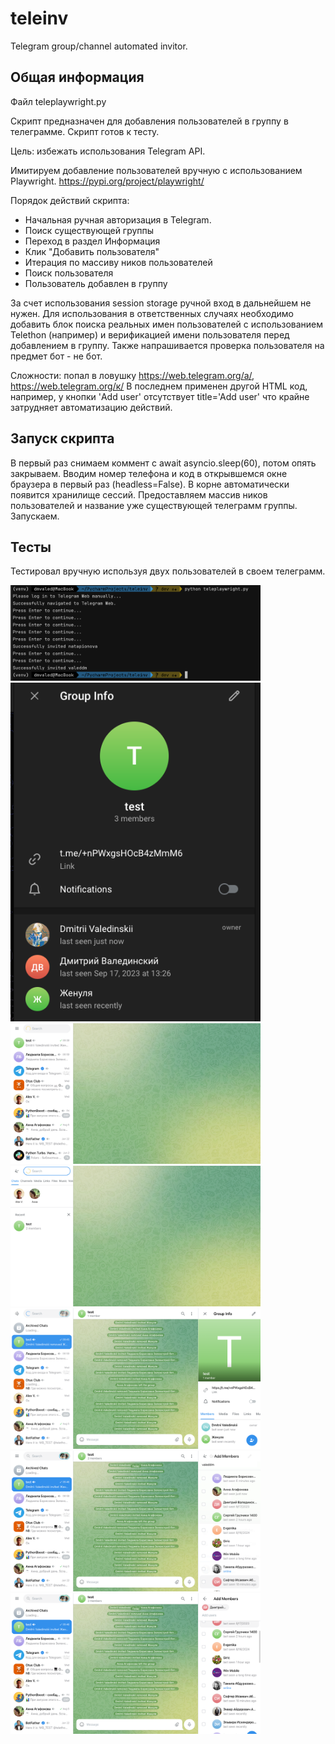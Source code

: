 # teleinv
Telegram group/channel automated invitor.
## Общая информация

Файл teleplaywright.py

Скрипт предназначен для добавления пользователей в группу в телеграмме.
Скрипт готов к тесту.

Цель: избежать использования Telegram API.

Имитируем добавление пользователей вручную с использованием Playwright.
https://pypi.org/project/playwright/

Порядок действий скрипта:
- Начальная ручная авторизация в Telegram.
- Поиск существующей группы
- Переход в раздел Информация
- Клик "Добавить пользователя"
- Итерация по массиву ников пользователей
- Поиск пользователя
- Пользователь добавлен в группу

За счет использования session storage ручной вход в дальнейшем не нужен.
Для использования в ответственных случаях необходимо добавить блок поиска реальных имен пользователей
с использованием Telethon (например) и верификацией имени пользователя перед добавлением в группу.
Также напрашивается проверка пользователя на предмет бот - не бот.

Сложности: попал в ловушку https://web.telegram.org/a/, https://web.telegram.org/к/
В последнем применен другой HTML код, например, у кнопки 'Add user' отсутствует title='Add user'
что крайне затрудняет автоматизацию действий.

## Запуск скрипта

В первый раз снимаем коммент с await asyncio.sleep(60), потом опять закрываем.
Вводим номер телефона и код в открывшемся окне браузера в первый раз (headless=False).
В корне автоматически появится хранилище сессий.
Предоставляем массив ников пользователей и название уже существующей телеграмм группы.
Запускаем.

## Тесты

Тестировал вручную используя двух пользователей в своем телеграмм.






[<img src="images/img_01.png" width="400"/>]()
[<img src="images/img_02.png" width="400"/>]()
[<img src="images/user_authorized.png" width="400"/>]()
[<img src="images/user_group_search_1.png" width="400"/>]()
[<img src="images/user_group_search_2.png" width="400"/>]()
[<img src="images/user_add_user.png" width="400"/>]()
[<img src="images/user_add_ready.png" width="400"/>]()
